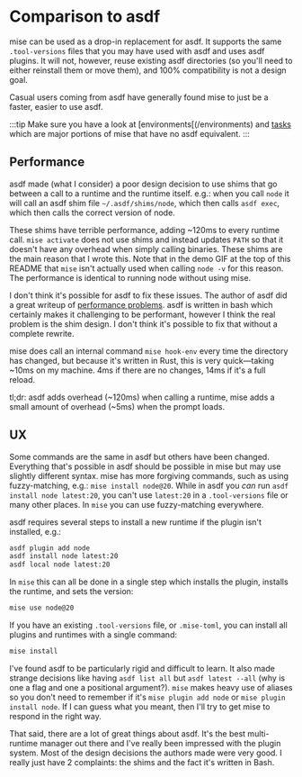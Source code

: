 # Comparison to asdf

mise can be used as a drop-in replacement for asdf. It supports the same `.tool-versions` files that
you may have used with asdf and uses asdf plugins. It will not, however, reuse existing asdf directories
(so you'll need to either reinstall them or move them), and 100% compatibility is not a design goal.

Casual users coming from asdf have generally found mise to just be a faster, easier to use asdf.

:::tip
Make sure you have a look at [environments[(/environments) and [tasks](/tasks) which
are major portions of mise that have no asdf equivalent.
:::

## Performance

asdf made (what I consider) a poor design decision to use shims that go between a call to a runtime
and the runtime itself. e.g.: when you call `node` it will call an asdf shim file `~/.asdf/shims/node`,
which then calls `asdf exec`, which then calls the correct version of node.

These shims have terrible performance, adding ~120ms to every runtime call. `mise activate` does not use shims and instead
updates `PATH` so that it doesn't have any overhead when simply calling binaries. These shims are the main reason that I wrote this. Note that in the demo GIF at the top of this README
that `mise` isn't actually used when calling `node -v` for this reason. The performance is
identical to running node without using mise.

I don't think it's possible for asdf to fix these issues. The author of asdf did a great writeup
of [performance problems](https://stratus3d.com/blog/2022/08/11/asdf-performance/). asdf is written
in bash which certainly makes it challenging to be performant, however I think the real problem is the
shim design. I don't think it's possible to fix that without a complete rewrite.

mise does call an internal command `mise hook-env` every time the directory has changed, but because
it's written in Rust, this is very quick—taking ~10ms on my machine. 4ms if there are no changes, 14ms if it's
a full reload.

tl;dr: asdf adds overhead (~120ms) when calling a runtime, mise adds a small amount of overhead (~5ms)
when the prompt loads.

## UX

Some commands are the same in asdf but others have been changed. Everything that's possible
in asdf should be possible in mise but may use slightly different syntax. mise has more forgiving commands,
such as using fuzzy-matching, e.g.: `mise install node@20`. While in asdf you _can_ run
`asdf install node latest:20`, you can't use `latest:20` in a `.tool-versions` file or many other places.
In `mise` you can use fuzzy-matching everywhere.

asdf requires several steps to install a new runtime if the plugin isn't installed, e.g.:

```sh
asdf plugin add node
asdf install node latest:20
asdf local node latest:20
```

In `mise` this can all be done in a single step which installs the plugin, installs the runtime,
and sets the version:

```sh
mise use node@20
```

If you have an existing `.tool-versions` file, or `.mise-toml`, you can install all plugins
and runtimes with a single command:

```sh
mise install
```

I've found asdf to be particularly rigid and difficult to learn. It also made strange decisions like
having `asdf list all` but `asdf latest --all` (why is one a flag and one a positional argument?).
`mise` makes heavy use of aliases so you don't need to remember if it's `mise plugin add node` or
`mise plugin install node`. If I can guess what you meant, then I'll try to get mise to respond
in the right way.

That said, there are a lot of great things about asdf. It's the best multi-runtime manager out there
and I've really been impressed with the plugin system. Most of the design decisions the authors made
were very good. I really just have 2 complaints: the shims and the fact it's written in Bash.
